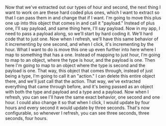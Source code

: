 Now that we've extracted out our types of hour and second, the next thing I want to work on are these hard coded plus ones, which I want to extract so that I can pass them in and change that if I want.
I'm going to move this plus one up into this object that comes in and call it "payload." Instead of plus one, I'll say payload, and same thing here, I'll say payload.
Now in my app, I need to pass a payload along, so we'll start by hard coding it. We'll hard code that to just one. Now when I refresh, we'll have this same behavior of it incrementing by one second, and when I click, it's incrementing by the hour.
What I want to do is move this one up even further into here where I map to something that has a one. Instead of mapping to just hour, I'm going to map to an object, where the type is hour, and the payload is one. Then here I'm going to map to an object where the type is second and the payload is one.
That way, this object that comes through, instead of just being a type, I'm going to call it an "action." I can delete this entire object there, and we'll just call that the action. That way, we've extracted everything that came through before, and it's being passed as an object with both the type and payload and a type and a payload.
Now when I refresh, you can see I'll have the same exact behavior, one second and one hour. I could also change it so that when I click, I would update by four hours and every second it would update by three seconds.
That's now configurable, so whenever I refresh, you can see three seconds, three seconds, four hours.